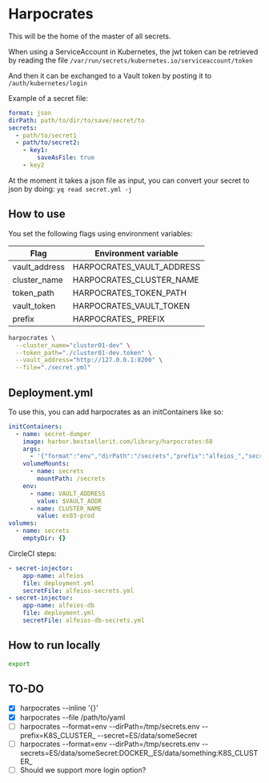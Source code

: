 # Harpocrates
This will be the home of the master of all secrets.


When using a ServiceAccount in Kubernetes, the jwt token can be retrieved by reading the file `/var/run/secrets/kubernetes.io/serviceaccount/token`

And then it can be exchanged to a Vault token by posting it to `/auth/kubernetes/login`

Example of a secret file:
```yaml
format: json
dirPath: path/to/dir/to/save/secret/to
secrets:
  - path/to/secret1
  - path/to/secret2:
    - key1:
        saveAsFile: true
    - key2
```
At the moment it takes a json file as input, you can convert your secret to json by doing:
`yq read secret.yml -j`

## How to use
You set the following flags using environment variables:

| Flag          | Environment variable       |
| ------------- | -------------------------- |
| vault_address | HARPOCRATES_VAULT_ADDRESS  |
| cluster_name  | HARPOCRATES_CLUSTER_NAME   |
| token_path    | HARPOCRATES_TOKEN_PATH     |
| vault_token   | HARPOCRATES_VAULT_TOKEN    |
| prefix        | HARPOCRATES_ PREFIX        |


```bash
harpocrates \
  --cluster_name="cluster01-dev" \
  --token_path="./cluster01-dev.token" \
  --vault_address="http://127.0.0.1:8200" \
  --file="./secret.yml"
```


## Deployment.yml
To use this, you can add harpocrates as an initContainers like so:
```yaml
initContainers:
  - name: secret-dumper
    image: harbor.bestsellerit.com/library/harpocrates:68
    args:
      - '{"format":"env","dirPath":"/secrets","prefix":"alfeios_","secrets":["ES/data/alfeios/prod"]}'
    volumeMounts:
      - name: secrets
        mountPath: /secrets
    env:
      - name: VAULT_ADDRESS
        value: $VAULT_ADDR
      - name: CLUSTER_NAME
        value: es03-prod
volumes:
  - name: secrets
    emptyDir: {}
```

CircleCI steps:
```yaml
- secret-injector:
    app-name: alfeios
    file: deployment.yml
    secretFile: alfeios-secrets.yml
- secret-injector:
    app-name: alfeios-db
    file: deployment.yml
    secretFile: alfeios-db-secrets.yml
```

## How to run locally
```bash
export
```


## TO-DO
- [X] harpocrates --inline '{}'
- [X] harpocrates --file /path/to/yaml
- [ ] harpocrates --format=env --dirPath=/tmp/secrets.env --prefix=K8S_CLUSTER_ --secret=ES/data/someSecret
- [ ] harpocrates --format=env --dirPath=/tmp/secrets.env --secrets=ES/data/someSecret:DOCKER_,ES/data/something:K8S_CLUSTER_
- [ ] Should we support more login option?